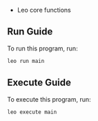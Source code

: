 * Leo core functions

## Run Guide

To run this program, run:
```bash
leo run main
```

## Execute Guide

To execute this program, run:
```bash
leo execute main
```
 